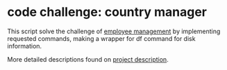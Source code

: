 # code challenge: country manager

This script solve the challenge of [employee management](https://quera.org/problemset/147642) by implementing requested commands, making a wrapper for df command for disk information.

More detailed descriptions found on [project description](https://quera-org.translate.goog/problemset/147642?tab=description&_x_tr_sl=auto&_x_tr_tl=en&_x_tr_hl=en&_x_tr_pto=wapp&_x_tr_hist=true).
